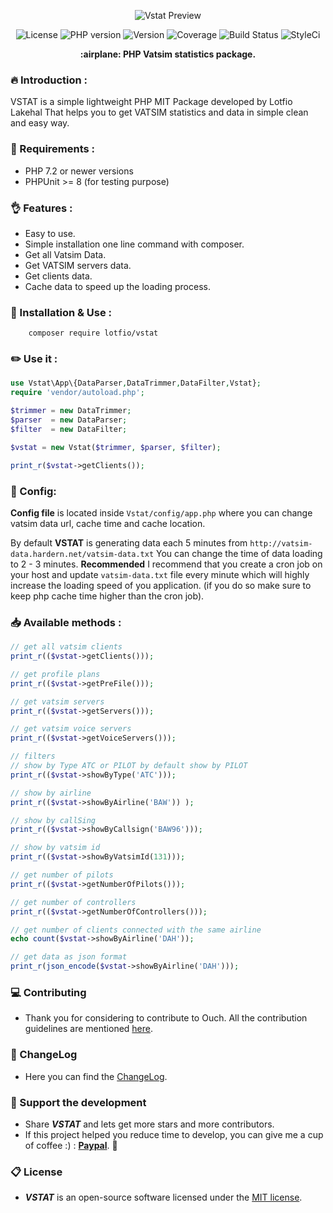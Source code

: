 <p align="center">
  <img src="https://user-images.githubusercontent.com/18489496/49801711-30eccd00-fd4b-11e8-8743-9af2560c983e.png"  alt="Vstat Preview">
  <p align="center">
    <img src="https://img.shields.io/badge/Licence-MIT-ffd32a.svg" alt="License">
    <img src="https://img.shields.io/badge/PHP-7.2-808e9b.svg" alt="PHP version">
    <img src="https://img.shields.io/badge/Version-0.1.5-f53b57.svg" alt="Version">
    <img src="https://img.shields.io/badge/coverage-40%25-27ae60.svg" alt="Coverage">
    <img src="https://travis-ci.org/lotfio/vstat.svg?branch=master" alt="Build Status">
    <img src="https://github.styleci.io/repos/159562913/shield?branch=master" alt="StyleCi">
    </p>
  <p align="center">
    <strong>:airplane: PHP Vatsim statistics package.</strong>
  </p>
</p>

### 🔥 Introduction :
VSTAT is a simple lightweight PHP MIT Package developed by Lotfio Lakehal That helps you to get VATSIM statistics and data in simple clean and easy way.

### 📌 Requirements :
- PHP 7.2 or newer versions
- PHPUnit >= 8 (for testing purpose)

### :ok_hand: Features :
- Easy to use.
- Simple installation one line command with composer.
- Get all Vatsim Data.
- Get VATSIM servers data.
- Get clients data.
- Cache data to speed up the loading process.

### 🚀 Installation & Use :
```
    composer require lotfio/vstat
```

### :pencil2: Use it :
```php
use Vstat\App\{DataParser,DataTrimmer,DataFilter,Vstat};
require 'vendor/autoload.php';

$trimmer = new DataTrimmer;
$parser  = new DataParser;
$filter  = new DataFilter;

$vstat = new Vstat($trimmer, $parser, $filter);

print_r($vstat->getClients());
```

### :wrench: Config:
**Config file** is located inside `Vstat/config/app.php` where you can change vatsim data url, cache time and cache location.

By default **VSTAT** is generating data each 5 minutes from `http://vatsim-data.hardern.net/vatsim-data.txt`
You can change the time of data loading to 2 - 3 minutes.
**Recommended** I recommend that you create a cron job on your host and update `vatsim-data.txt` file every minute
which will highly increase the loading speed of you application. (if you do so make sure to keep php cache time higher than the cron job).


### :inbox_tray: Available methods :
```php
// get all vatsim clients
print_r(($vstat->getClients()));

// get profile plans
print_r(($vstat->getPreFile()));

// get vatsim servers
print_r(($vstat->getServers()));

// get vatsim voice servers
print_r(($vstat->getVoiceServers()));

// filters
// show by Type ATC or PILOT by default show by PILOT
print_r(($vstat->showByType('ATC')));

// show by airline
print_r(($vstat->showByAirline('BAW')) );

// show by callSing
print_r(($vstat->showByCallsign('BAW96')));

// show by vatsim id
print_r(($vstat->showByVatsimId(131)));

// get number of pilots
print_r(($vstat->getNumberOfPilots()));

// get number of controllers
print_r(($vstat->getNumberOfControllers()));

// get number of clients connected with the same airline
echo count($vstat->showByAirline('DAH'));

// get data as json format
print_r(json_encode($vstat->showByAirline('DAH')));
```

### :computer: Contributing

- Thank you for considering to contribute to Ouch. All the contribution guidelines are mentioned [here](CONTRIBUTE.md).

### :page_with_curl: ChangeLog

- Here you can find the [ChangeLog](CHANGELOG.md).

### :beer: Support the development

- Share ***VSTAT*** and lets get more stars and more contributors.
- If this project helped you reduce time to develop, you can give me a cup of coffee :) : **[Paypal](https://www.paypal.me/lotfio)**. 💖

### :clipboard: License

- ***VSTAT*** is an open-source software licensed under the [MIT license](LICENSE).
